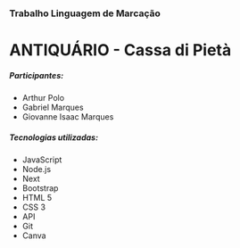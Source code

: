 <h3>Trabalho Linguagem de Marcação</h3>

<h1>ANTIQUÁRIO - Cassa di Pietà</h1>


<h5>Participantes:</h5>
<ul>
  <li>Arthur Polo</li>
  <li>Gabriel Marques</li>
  <li>Giovanne Isaac Marques</li>
</ul>


<h5>Tecnologias utilizadas:</h5>
<ul>
  <li>JavaScript</li>
  <li>Node.js</li>
  <li>Next</li>
  <li>Bootstrap</li>
  <li>HTML 5</li>
  <li>CSS 3</li>
  <li>API</li>
  <li>Git</li>
  <li>Canva</li>
</ul>
